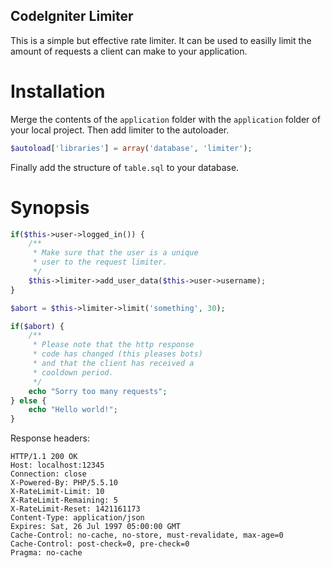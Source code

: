 CodeIgniter Limiter
-----
This is a simple but effective rate limiter. It can be used to easilly limit the amount of requests a client can make to your application. 

# Installation
Merge the contents of the `application` folder with the `application` folder of your local project. Then add limiter to the autoloader. 
```php
$autoload['libraries'] = array('database', 'limiter');
```
Finally add the structure of `table.sql` to your database.

# Synopsis
```php
if($this->user->logged_in()) {
    /**
     * Make sure that the user is a unique 
     * user to the request limiter.
     */
    $this->limiter->add_user_data($this->user->username);
}

$abort = $this->limiter->limit('something', 30);

if($abort) {
    /**
     * Please note that the http response 
     * code has changed (this pleases bots)
     * and that the client has received a 
     * cooldown period.
     */
    echo "Sorry too many requests";
} else {
    echo "Hello world!";
}
```

Response headers:
```http
HTTP/1.1 200 OK
Host: localhost:12345
Connection: close
X-Powered-By: PHP/5.5.10
X-RateLimit-Limit: 10
X-RateLimit-Remaining: 5
X-RateLimit-Reset: 1421161173
Content-Type: application/json
Expires: Sat, 26 Jul 1997 05:00:00 GMT
Cache-Control: no-cache, no-store, must-revalidate, max-age=0
Cache-Control: post-check=0, pre-check=0
Pragma: no-cache
```
